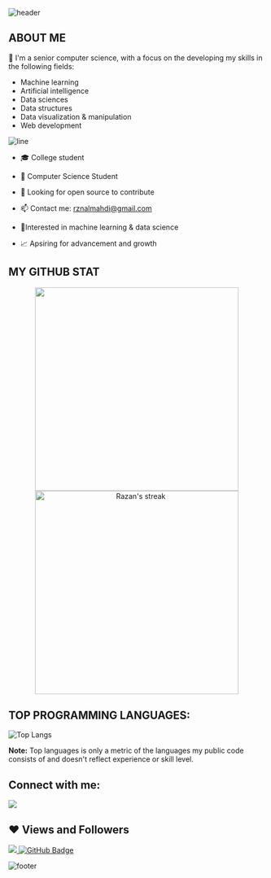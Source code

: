 ![header](https://capsule-render.vercel.app/api?type=wave&color=gradient&height=280&section=header&text=Hi%20there%20👋%20I'm%20Razan&fontSize=70)

## ABOUT ME

:raising_hand: I'm a senior computer science, with a focus on the developing my skills in the following fields:
- Machine learning
- Artificial intelligence
- Data sciences
- Data structures
- Data visualization & manipulation
- Web development

![line](https://capsule-render.vercel.app/api?type=rect&color=gradient&height=1)
- 🎓 College student

- 🌱 Computer Science Student
 
- 🤔 Looking for open source to contribute

- 📫 Contact me: rznalmahdi@gmail.com

- 🧪Interested in machine learning & data science

- 📈 Apsiring for advancement and growth


## MY GITHUB STAT
<p align="center">
<img src="https://github-readme-stats.vercel.app/api?username=RazanAlmahdi&&show_icons=true&count_private=true&theme=dracula" width=400/> <img alt="Razan's streak" src="https://github-readme-streak-stats.herokuapp.com/?user=RazanAlmahdi&theme=dracula" width=400/>

</p>

<!-- <p align="center">
<a href="https://github.com/RazanAlmahdi/github-readme-activity-graph"><img alt="Razan's Activity Graph" src="https://activity-graph.herokuapp.com/graph?username=RazanAlmahdi&theme=dracula" width=850/></a>
</p> -->


## TOP PROGRAMMING LANGUAGES:

![Top Langs](https://github-readme-stats.vercel.app/api/top-langs/?username=RazanAlmahdi&theme=dracula)

<b>Note:</b> Top languages is only a metric of the languages my public code consists of and doesn't reflect experience or skill level.


## Connect with me:

<a href = "linkedin.com/in/razan-almahdi-5683aa235"><img src="https://img.icons8.com/fluent/48/000000/linkedin.png"/></a>


## ❤ Views and Followers
<a href="https://github.com/Meghna-DAS/github-profile-views-counter">
    <img src="https://komarev.com/ghpvc/?username=RazanAlmahdi">
</a>
<a href="https://github.com/RazanAlmahdi?tab=followers"><img src="https://img.shields.io/github/followers/RazanAlmahdi?label=Followers&style=social" alt="GitHub Badge"></a>

![footer](https://capsule-render.vercel.app/api?type=wave&color=gradient&height=150&section=footer)

